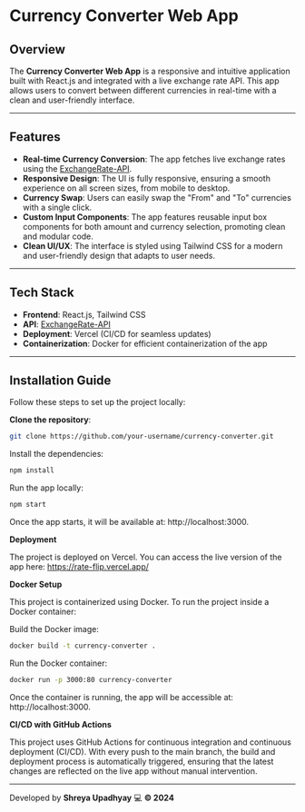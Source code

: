 # **Currency Converter Web App**

## **Overview**

The **Currency Converter Web App** is a responsive and intuitive application built with React.js and integrated with a live exchange rate API. This app allows users to convert between different currencies in real-time with a clean and user-friendly interface.

---

## **Features**

- **Real-time Currency Conversion**: The app fetches live exchange rates using the [ExchangeRate-API](https://www.exchangerate-api.com/).
- **Responsive Design**: The UI is fully responsive, ensuring a smooth experience on all screen sizes, from mobile to desktop.
- **Currency Swap**: Users can easily swap the "From" and "To" currencies with a single click.
- **Custom Input Components**: The app features reusable input box components for both amount and currency selection, promoting clean and modular code.
- **Clean UI/UX**: The interface is styled using Tailwind CSS for a modern and user-friendly design that adapts to user needs.

---

## **Tech Stack**

- **Frontend**: React.js, Tailwind CSS
- **API**: [ExchangeRate-API](https://www.exchangerate-api.com/)
- **Deployment**: Vercel (CI/CD for seamless updates)
- **Containerization**: Docker for efficient containerization of the app

---

## **Installation Guide**

Follow these steps to set up the project locally:

**Clone the repository**:
```bash
git clone https://github.com/your-username/currency-converter.git
```

Install the dependencies:
```bash
npm install
```
Run the app locally:
```bash
npm start
```
Once the app starts, it will be available at: http://localhost:3000.

**Deployment**

The project is deployed on Vercel. You can access the live version of the app here: https://rate-flip.vercel.app/

**Docker Setup**

This project is containerized using Docker. To run the project inside a Docker container:

Build the Docker image:
```bash
docker build -t currency-converter .
```

Run the Docker container:
```bash
docker run -p 3000:80 currency-converter
```

Once the container is running, the app will be accessible at: http://localhost:3000.

**CI/CD with GitHub Actions**

This project uses GitHub Actions for continuous integration and continuous deployment (CI/CD). With every push to the main branch, the build and deployment process is automatically triggered, ensuring that the latest changes are reflected on the live app without manual intervention.


---

Developed by **Shreya Upadhyay** 💻 **© 2024**
